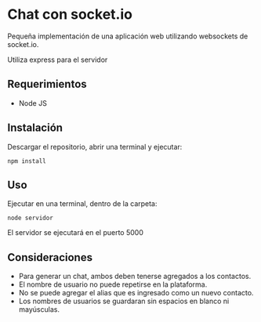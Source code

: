 # Chat con socket.io

Pequeña implementación de una aplicación web utilizando websockets de socket.io.

Utiliza express para el servidor

## Requerimientos

* Node JS

## Instalación

Descargar el repositorio, abrir una terminal y ejecutar:

    npm install

## Uso

Ejecutar en una terminal, dentro de la carpeta:

    node servidor

El servidor se ejecutará en el puerto 5000

## Consideraciones

* Para generar un chat, ambos deben tenerse agregados a los contactos.
* El nombre de usuario no puede repetirse en la plataforma.
* No se puede agregar el alias que es ingresado como un nuevo contacto.
* Los nombres de usuarios se guardaran sin espacios en blanco ni mayúsculas.